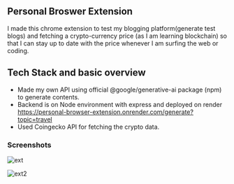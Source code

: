 ## Personal Broswer Extension 

I made this chrome extension to test my blogging platform(generate test blogs) and fetching a crypto-currency price (as I am learning blockchain) so that I can stay up to date with the price whenever I am surfing the web or coding.

## Tech Stack and basic overview
- Made my own API using official @google/generative-ai package (npm) to generate contents.
- Backend is on Node environment with express and deployed on render https://personal-browser-extension.onrender.com/generate?topic=travel
- Used Coingecko API for fetching the crypto data.
### Screenshots 
![ext](https://github.com/TSRohit99/personal-browser-extension/assets/112565753/0690c93e-ac98-4dbb-acf2-0aff92aaf4b8)

![ext2](https://github.com/TSRohit99/personal-browser-extension/assets/112565753/73899b21-a403-435e-beb4-f58263eba1d6)
